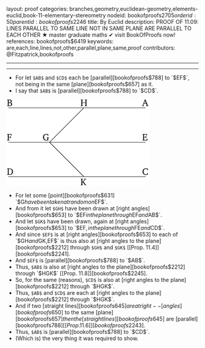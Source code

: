 layout: proof
categories: branches,geometry,euclidean-geometry,elements-euclid,book-11-elementary-stereometry
nodeid: bookofproofs$2705
orderid: 50
parentid: bookofproofs$2246
title: By Euclid
description: PROOF OF 11.09: LINES PARALLEL TO SAME LINE NOT IN SAME PLANE ARE PARALLEL TO EACH OTHER &#9733; master graduate maths &#10004; visit BookOfProofs now!
references: bookofproofs$6419
keywords: are,each,line,lines,not,other,parallel,plane,same,proof
contributors: @Fitzpatrick,bookofproofs

---


---



* For let `$AB$` and `$CD$` each be [parallel][bookofproofs$788] to `$EF$`, not being in the same [plane][bookofproofs$657] as it.
* I say that `$AB$` is [parallel][bookofproofs$788] to `$CD$`.

![fig09e](https://github.com/bookofproofs/bookofproofs.github.io/blob/main/_sources/_assets/images/euclid/Book11/fig09e.png?raw=true)

* For let some [point][bookofproofs$631] `$G$` have been taken at random on `$EF$`.
* And from it let `$GH$` have been drawn at [right angles][bookofproofs$653] to `$EF$` in the plane through `$EF$` and `$AB$`.
* And let `$GK$` have been drawn, again at [right angles][bookofproofs$653] to `$EF$`, in the plane through `$FE$` and `$CD$`.
* And since `$EF$` is at [right angles][bookofproofs$653] to each of `$GH$` and `$GK$`, `$EF$` is thus also at [right angles to the plane][bookofproofs$2212] through `$GH$` and `$GK$` [[Prop. 11.4]][bookofproofs$2241].
* And `$EF$` is [parallel][bookofproofs$788] to `$AB$`.
* Thus, `$AB$` is also at [right angles to the plane][bookofproofs$2212] through `$HGK$` [[Prop. 11.8]][bookofproofs$2245].
* So, for the same (reasons), `$CD$` is also at [right angles to the plane][bookofproofs$2212] through `$HGK$`.
* Thus, `$AB$` and `$CD$` are each at [right angles to the plane][bookofproofs$2212] through `$HGK$`.
* And if two [straight lines][bookofproofs$645] are at right--[angles][bookofproofs$650] to the same [plane][bookofproofs$657] then the [straight lines][bookofproofs$645] are [parallel][bookofproofs$788] [[Prop. 11.6]][bookofproofs$2243].
* Thus, `$AB$` is [parallel][bookofproofs$788] to `$CD$`.
* (Which is) the very thing it was required to show.
